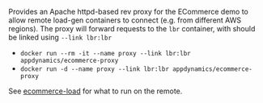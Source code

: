 Provides an Apache httpd-based rev proxy for the ECommerce demo to allow remote load-gen containers to connect (e.g. from different AWS regions). The proxy will forward requests to the `lbr` container, with should be linked using `--link lbr:lbr`  

* `docker run --rm -it --name proxy --link lbr:lbr appdynamics/ecommerce-proxy`
* `docker run -d --name proxy --link lbr:lbr appdynamics/ecommerce-proxy`

See [ecommerce-load](https://github.com/Appdynamics/ECommerce-Docker/tree/master/ECommerce-Load) for what to run on the remote.
